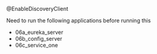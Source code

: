 @EnableDiscoveryClient

Need to run the following applications before running this
* 06a_eureka_server
* 06b_config_server
* 06c_service_one